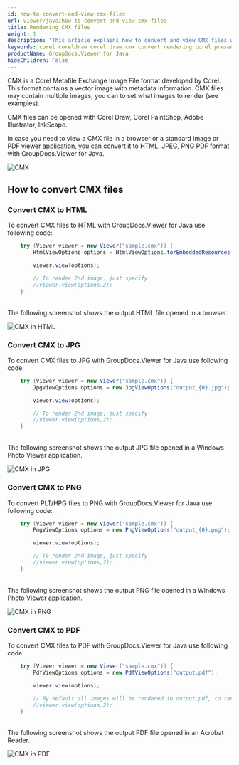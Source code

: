 ```yaml
---
id: how-to-convert-and-view-cmx-files
url: viewer/java/how-to-convert-and-view-cmx-files
title: Rendering CMX files
weight: 1
description: "This article explains how to convert and view CMX files with GroupDocs.Viewer within your Java applications."
keywords: corel coreldraw corel draw cmx convert rendering corel presentation exchange
productName: GroupDocs.Viewer for Java
hideChildren: False
---
```

CMX is a Corel Metafile Exchange Image File format developed by Corel. This format contains a vector image with metadata information. CMX files may contain multiple images, you can to set what images to render (see examples).

CMX files can be opened with Corel Draw, Corel PaintShop, Adobe Illustrator, InkScape.

In case you need to view a CMX file in a browser or a standard image or PDF viewer application, you can convert it to HTML, JPEG, PNG  PDF format with GroupDocs.Viewer for Java.

![CMX](viewer/java/images/how-to-convert-and-view-cmx-files/sample.jpg)

## How to convert CMX files

### Convert CMX to HTML

To convert CMX files to HTML with GroupDocs.Viewer for Java use following code:

```java
    try (Viewer viewer = new Viewer("sample.cmx")) {
        HtmlViewOptions options = HtmlViewOptions.forEmbeddedResources("output_{0}.html");

        viewer.view(options);

        // To render 2nd image, just specify
        //viewer.view(options,2);
    }
```

\
The following screenshot shows the output HTML file opened in a browser.

![CMX in HTML](viewer/java/images/how-to-convert-and-view-cmx-files/html.jpg)

### Convert CMX to JPG

To convert CMX files to JPG with GroupDocs.Viewer for Java use following code:

```java
    try (Viewer viewer = new Viewer("sample.cmx")) {
        JpgViewOptions options = new JpgViewOptions("output_{0}.jpg");

        viewer.view(options);

        // To render 2nd image, just specify
        //viewer.view(options,2);
    }
```

\
The following screenshot shows the output JPG file opened in a Windows Photo Viewer application.

![CMX in JPG](viewer/java/images/how-to-convert-and-view-cmx-files/jpg.jpg)

### Convert CMX to PNG

To convert PLT/HPG files to PNG with GroupDocs.Viewer for Java use following code:

```java
    try (Viewer viewer = new Viewer("sample.cmx")) {
        PngViewOptions options = new PngViewOptions("output_{0}.png");

        viewer.view(options);

        // To render 2nd image, just specify
        //viewer.view(options,2);
    }
```

\
The following screenshot shows the output PNG file opened in a Windows Photo Viewer application.

![CMX in PNG](viewer/java/images/how-to-convert-and-view-cmx-files/png.jpg)

### Convert CMX to PDF

To convert CMX files to PDF with GroupDocs.Viewer for Java use following code:

```java
    try (Viewer viewer = new Viewer("sample.cmx")) {
        PdfViewOptions options = new PdfViewOptions("output.pdf");

        viewer.view(options);

        // By default all images will be rendered in output.pdf, to render only 2nd image in output PDF
        //viewer.view(options,2);
    }
```

\
The following screenshot shows the output PDF file opened in an Acrobat Reader.

![CMX in PDF](viewer/java/images/how-to-convert-and-view-cmx-files/pdf.jpg)
